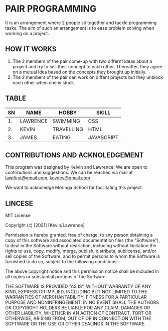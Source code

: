 # PAIR PROGRAMMING
It is an arrangement where 2 people sit together and tackle programming tasks.
The aim of such an arrangement is to ease problem solving when working on a project.

## HOW IT WORKS
1. The 2 members of the pair come-up with two differnt ideas about a project and try to sell their concept to each other. Thereafter, they agree on a mutual idea based on the concepts they brought up initially.
2. The 2 members of the pair can work on diffent projects but they unblock each other when one is stuck.

## TABLE
|SN |NAME|HOBBY|SKILL|
|---|----|-----|-----|
|1.|LAWRENCE|SWIMMING|CSS|
|2.|KEVIN|TRAVELLING|HTML|
|3.|JAMES|EATING|JAVASCRIPT|

## CONTRIBUTIONS AND ACKNOLEDGEMENT
This program was designed by Kelvin and Lawrence. We are open to contributions and suggestions.
We can be reached via mail at lawifirst@gmail.com, kevdev@gmail.com

We want to acknoledge Moringa School for facilitating this project.



## LINCESE
MIT License

Copyright (c) [2021] [Kevin/Lawrence]

Permission is hereby granted, free of charge, to any person obtaining a copy
of this software and associated documentation files (the "Software"), to deal
in the Software without restriction, including without limitation the rights
to use, copy, modify, merge, publish, distribute, sublicense, and/or sell
copies of the Software, and to permit persons to whom the Software is
furnished to do so, subject to the following conditions:

The above copyright notice and this permission notice shall be included in all
copies or substantial portions of the Software.

THE SOFTWARE IS PROVIDED "AS IS", WITHOUT WARRANTY OF ANY KIND, EXPRESS OR
IMPLIED, INCLUDING BUT NOT LIMITED TO THE WARRANTIES OF MERCHANTABILITY,
FITNESS FOR A PARTICULAR PURPOSE AND NONINFRINGEMENT. IN NO EVENT SHALL THE
AUTHORS OR COPYRIGHT HOLDERS BE LIABLE FOR ANY CLAIM, DAMAGES OR OTHER
LIABILITY, WHETHER IN AN ACTION OF CONTRACT, TORT OR OTHERWISE, ARISING FROM,
OUT OF OR IN CONNECTION WITH THE SOFTWARE OR THE USE OR OTHER DEALINGS IN THE
SOFTWARE.